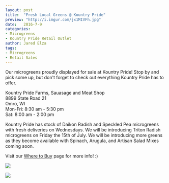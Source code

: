 ```yaml
---
layout: post
title:  "Fresh Local Greens @ Kountry Pride"
preview: "http://i.imgur.com/jx1MIVFh.jpg"
date:   2016-7-9
categories:
- Microgreens
- Kountry Pride Retail Outlet
author: Jared Elza
tags: 
- Microgreens
- Retail Sales
---
```


Our microgreens proudly displayed for sale at Kountry Pride! Stop by and pick some up, but don't forget to check out everything Kountry Pride has to offer.

Kountry Pride Farms, Sauasage and Meat Shop  
8899 State Road 21  
Omro, WI  
Mon-Fri:	8:30 am - 5:30 pm  
Sat:	8:00 am - 2:00 pm   

Kountry Pride has stock of Daikon Radish and Speckled Pea microgreens with fresh deliveries on Wednesdays. We will be introducing Triton Radish microgreens on Friday the 15th of July. We will be introducing more greens as they become available with Spinach, Arugula, and Artisan Salad Mixes coming soon. 

Visit our [Where to Buy](http://elzahomestead.com/order/) page for more info! :)

[![](http://i.imgur.com/jx1MIVFh.jpg)](http://i.imgur.com/jx1MIVF.jpg)

[![](http://i.imgur.com/tk9S7Hxh.jpg)](http://i.imgur.com/tk9S7Hx.jpg)